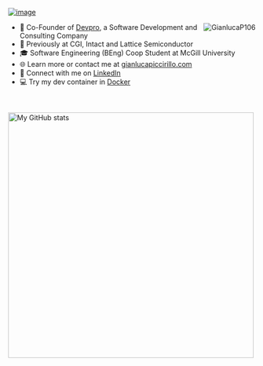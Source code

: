 [![image](https://github.com/GianlucaP106/GianlucaP106/assets/93693693/e6b0a825-0672-4042-a29c-1fcf68a92a3f)](https://www.gianlucapiccirillo.com/)

<div align="right">
  <img src="https://github-readme-stats.vercel.app/api/top-langs?username=GianlucaP106&show_icons=true&layout=donut&theme=dark" alt="GianlucaP106" align="right" />
</div>

- 🏢 Co-Founder of [Devpro](https://www.devpromedia.com/), a Software Development and Consulting Company
- 💼 Previously at CGI, Intact and Lattice Semiconductor
- 🎓 Software Engineering (BEng) Coop Student at McGill University
- 🌐 Learn more or contact me at [gianlucapiccirillo.com](https://gianlucapiccirillo.com)
- 🔗 Connect with me on [LinkedIn](https://www.linkedin.com/in/gianluca-piccirillo10/)
- 💻 Try my dev container in [Docker](https://github.com/GianlucaP106/dotfiles/blob/main/devcontainer/README.md)

<br />
<br />

<div align="left">
  <img alt="My GitHub stats" src="https://github-readme-stats.vercel.app/api?username=GianlucaP106&show_icons=true&theme=dark&count_private=true" width="500" />
</div>
